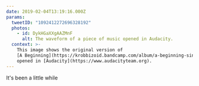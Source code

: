 ```yaml
---
date: 2019-02-04T13:19:16.000Z
params:
  tweetID: "1092412272696328192"
  photos:
    - id: DykHGaXXgAAZMnF
      alt: The waveform of a piece of music opened in Audacity.
  context: >-
    This image shows the original version of
    [A Beginning](https://krobbizoid.bandcamp.com/album/a-beginning-single)
    opened in [Audacity](https://www.audacityteam.org).
---
```


It's been a little while
